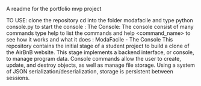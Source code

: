 A readme for the portfolio mvp 
project

TO USE: clone the repository cd into the folder modafacile and type python console.py to start the  console : The Console: The console consist of many commands type help to list the commands and help <command_name> to see how it works and what it does :
ModaFacile - The Console
This repository contains the initial stage of a student project to build a clone of the AirBnB website. This stage implements a backend interface, or console, to manage program data. Console commands allow the user to create, update, and destroy objects, as well as manage file storage. Using a system of JSON serialization/deserialization, storage is persistent between sessions.
